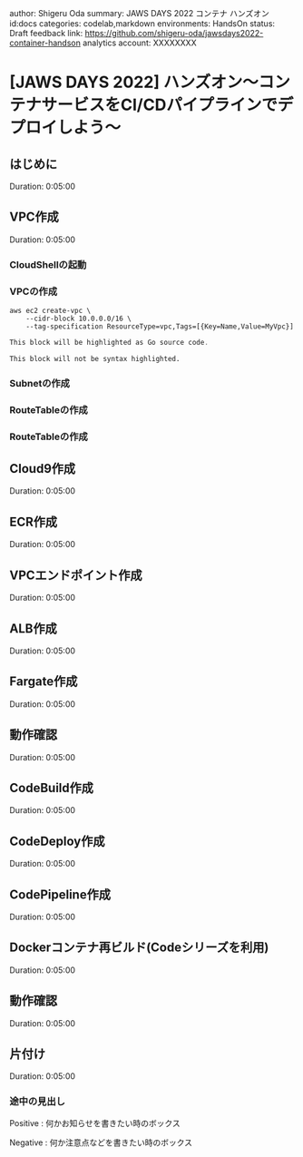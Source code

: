 author: Shigeru Oda
summary: JAWS DAYS 2022 コンテナ ハンズオン
id:docs
categories: codelab,markdown
environments: HandsOn
status: Draft
feedback link: https://github.com/shigeru-oda/jawsdays2022-container-handson
analytics account: XXXXXXXX
# [JAWS DAYS 2022] ハンズオン～コンテナサービスをCI/CDパイプラインでデプロイしよう～

## はじめに
Duration: 0:05:00




## VPC作成
Duration: 0:05:00
### CloudShellの起動
### VPCの作成
```
aws ec2 create-vpc \
    --cidr-block 10.0.0.0/16 \
    --tag-specification ResourceType=vpc,Tags=[{Key=Name,Value=MyVpc}]
```

```go
This block will be highlighted as Go source code.
```

```console
This block will not be syntax highlighted.
```

### Subnetの作成
### RouteTableの作成
### RouteTableの作成






## Cloud9作成
Duration: 0:05:00
## ECR作成
Duration: 0:05:00

## VPCエンドポイント作成
Duration: 0:05:00
## ALB作成
Duration: 0:05:00
## Fargate作成
Duration: 0:05:00
## 動作確認
Duration: 0:05:00

## CodeBuild作成
Duration: 0:05:00
## CodeDeploy作成
Duration: 0:05:00
## CodePipeline作成
Duration: 0:05:00
## Dockerコンテナ再ビルド(Codeシリーズを利用)
Duration: 0:05:00
## 動作確認
Duration: 0:05:00
## 片付け
Duration: 0:05:00
### 途中の見出し
Positive
: 何かお知らせを書きたい時のボックス

Negative
: 何か注意点などを書きたい時のボックス